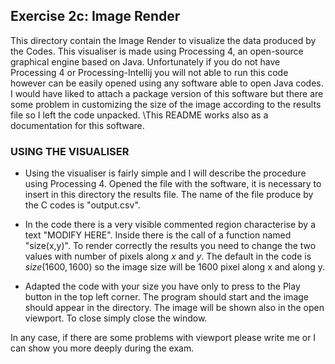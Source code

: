 ## Exercise 2c: Image Render

This directory contain the Image Render to visualize the data produced by the Codes. This visualiser is made using Processing 4, an open-source graphical engine based on Java. Unfortunately if you do not have Processing 4 or Processing-Intellij you will not able to run this code however can be easily opened using any software able to open Java codes. I would have liked to attach a package version of this software but there are some problem in customizing the size of the image according to the results file so I left the code unpacked.
\\This README works also as a documentation for this software.

### USING THE VISUALISER

- Using the visualiser is fairly simple and I will describe the procedure using Processing 4. Opened the file with the software, it is necessary to insert in this directory the results file. The name of the file produce by the C codes is "output.csv".

- In the code there is a very visible commented region characterise by a text "MODIFY HERE". Inside there is the call of a function named "size(x,y)". To render correctly the results you need to change the two values with number of pixels along $x$ and $y$. The default in the code is $size(1600,1600)$ so the image size will be 1600 pixel along x and along y.

- Adapted the code with your size you have only to press to the Play button in the top left corner. The program should start and the image should appear in the directory. The image will be shown also in the open viewport. To close simply close the window.

In any case, if there are some problems with viewport please write me or I can show you more deeply during the exam.